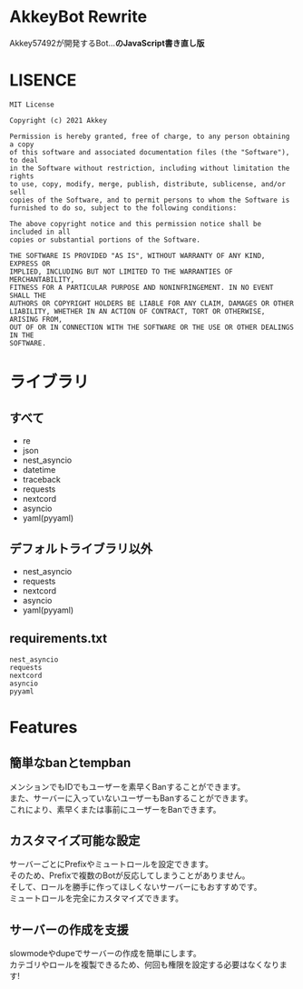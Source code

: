 # AkkeyBot Rewrite
Akkey57492が開発するBot...**のJavaScript書き直し版**

# LISENCE
```
MIT License

Copyright (c) 2021 Akkey

Permission is hereby granted, free of charge, to any person obtaining a copy
of this software and associated documentation files (the "Software"), to deal
in the Software without restriction, including without limitation the rights
to use, copy, modify, merge, publish, distribute, sublicense, and/or sell
copies of the Software, and to permit persons to whom the Software is
furnished to do so, subject to the following conditions:

The above copyright notice and this permission notice shall be included in all
copies or substantial portions of the Software.

THE SOFTWARE IS PROVIDED "AS IS", WITHOUT WARRANTY OF ANY KIND, EXPRESS OR
IMPLIED, INCLUDING BUT NOT LIMITED TO THE WARRANTIES OF MERCHANTABILITY,
FITNESS FOR A PARTICULAR PURPOSE AND NONINFRINGEMENT. IN NO EVENT SHALL THE
AUTHORS OR COPYRIGHT HOLDERS BE LIABLE FOR ANY CLAIM, DAMAGES OR OTHER
LIABILITY, WHETHER IN AN ACTION OF CONTRACT, TORT OR OTHERWISE, ARISING FROM,
OUT OF OR IN CONNECTION WITH THE SOFTWARE OR THE USE OR OTHER DEALINGS IN THE
SOFTWARE.
```

# ライブラリ
## すべて
- re
- json
- nest_asyncio
- datetime
- traceback
- requests
- nextcord
- asyncio
- yaml(pyyaml)
## デフォルトライブラリ以外
- nest_asyncio
- requests
- nextcord
- asyncio
- yaml(pyyaml)
## requirements.txt
```
nest_asyncio
requests
nextcord
asyncio
pyyaml
```

# Features
## 簡単なbanとtempban
メンションでもIDでもユーザーを素早くBanすることができます。<br>
また、サーバーに入っていないユーザーもBanすることができます。<br>
これにより、素早くまたは事前にユーザーをBanできます。
## カスタマイズ可能な設定
サーバーごとにPrefixやミュートロールを設定できます。<br>
そのため、Prefixで複数のBotが反応してしまうことがありません。<br>
そして、ロールを勝手に作ってほしくないサーバーにもおすすめです。<br>
ミュートロールを完全にカスタマイズできます。
## サーバーの作成を支援
slowmodeやdupeでサーバーの作成を簡単にします。<br>
カテゴリやロールを複製できるため、何回も権限を設定する必要はなくなります!
